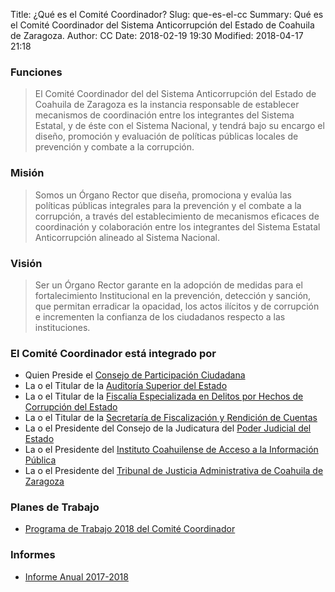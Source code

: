 Title: ¿Qué es el Comité Coordinador?
Slug: que-es-el-cc
Summary: Qué es el Comité Coordinador del Sistema Anticorrupción del Estado de Coahuila de Zaragoza.
Author: CC
Date: 2018-02-19 19:30
Modified: 2018-04-17 21:18


### Funciones

> El Comité Coordinador del del Sistema Anticorrupción del Estado de Coahuila de
Zaragoza es la instancia responsable de establecer mecanismos de coordinación
entre los integrantes del Sistema Estatal, y de éste con el Sistema Nacional, y
tendrá bajo su encargo el diseño, promoción y evaluación de políticas públicas
locales de prevención y combate a la corrupción.

### Misión

> Somos un Órgano Rector que diseña, promociona y evalúa las políticas públicas
integrales para la prevención y el combate a la corrupción, a través del
establecimiento de mecanismos eficaces de coordinación y colaboración entre los
integrantes del Sistema Estatal Anticorrupción alineado al Sistema Nacional.

### Visión

> Ser un Órgano Rector garante en la adopción de medidas para el fortalecimiento
Institucional en la prevención, detección y sanción, que permitan erradicar la
opacidad, los actos ilícitos y de corrupción e incrementen la confianza de los
ciudadanos respecto a las instituciones.

### El Comité Coordinador está integrado por

* Quien Preside el [Consejo de Participación Ciudadana](http://www.cpccoahuila.org.mx/)
* La o el Titular de la [Auditoría Superior del Estado](https://www.asecoahuila.gob.mx/)
* La o el Titular de la [Fiscalía Especializada en Delitos por Hechos de Corrupción del Estado](http://187.189.19.101:8080/WebPGJE/fiscalia-especializada-en-delitos-por-hechos-de-corrupcion.html)
* La o el Titular de la [Secretaría de Fiscalización y Rendición de Cuentas](http://www.sefircoahuila.gob.mx/)
* La o el Presidente del Consejo de la Judicatura del [Poder Judicial del Estado](https://www.pjecz.gob.mx/)
* La o el Presidente del [Instituto Coahuilense de Acceso a la Información Pública](http://www.icai.org.mx/)
* La o el Presidente del [Tribunal de Justicia Administrativa de Coahuila de Zaragoza](http://www.tjacoahuila.org/)

### Planes de Trabajo

* [Programa de Trabajo 2018 del Comité Coordinador]({filename}/cc/planes/plan-de-trabajo-cc-2018.md)

### Informes

* [Informe Anual 2017-2018]({filename}/cc/informes/2018-informe-anual.md)

